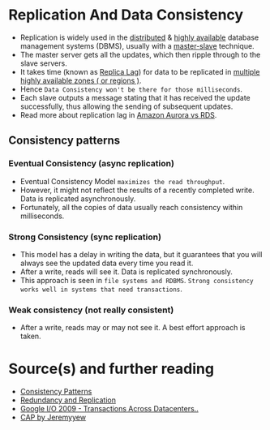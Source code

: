 
# Replication And Data Consistency 
- Replication is widely used in the [distributed](README.md#key-characteristics-of-distributed-systems) & [highly available](HighAvailability.md) database management systems (DBMS), usually with a [master-slave](Scalability.md#db---horizontal-scaling-techniques) technique.
- The master server gets all the updates, which then ripple through to the slave servers.
- It takes time (known as [Replica Lag](https://cloud.google.com/sql/docs/mysql/replication/replication-lag)) for data to be replicated in [multiple highly available zones ( or regions )](../../2_AWSComponents/AWS-Global-Architecture-Region-AZ.md).
- Hence `Data Consistency won't be there for those milliseconds`.
- Each slave outputs a message stating that it has received the update successfully, thus allowing the sending of subsequent updates.
- Read more about replication lag in [Amazon Aurora vs RDS](../../2_AWSComponents/6_DatabaseServices/AWSAuroraVsRDS.md).

## Consistency patterns

### Eventual Consistency (async replication)
- Eventual Consistency Model `maximizes the read throughput`.
- However, it might not reflect the results of a recently completed write. Data is replicated asynchronously.
- Fortunately, all the copies of data usually reach consistency within milliseconds.

### Strong Consistency (sync replication)
- This model has a delay in writing the data, but it guarantees that you will always see the updated data every time you read it.
- After a write, reads will see it. Data is replicated synchronously.
- This approach is seen in `file systems and RDBMS`. `Strong consistency works well in systems that need transactions`.

### Weak consistency (not really consistent)
- After a write, reads may or may not see it. A best effort approach is taken.

# Source(s) and further reading
- [Consistency Patterns](https://github.com/donnemartin/system-design-primer#consistency-patterns)
- [Redundancy and Replication](https://github.com/jeremyyew/tech-prep-jeremy.io/blob/master/systems-design/topics/databases/redundancy-and-replication.md)
- [Google I/O 2009 - Transactions Across Datacenters..](http://snarfed.org/transactions_across_datacenters_io.html)
- [CAP by Jeremyyew](https://github.com/jeremyyew/tech-prep-jeremy.io/tree/master/systems-design/topics/consistency-availability-partition-tolerance-cap)